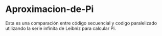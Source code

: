 # Aproximacion-de-Pi
Esta es una comparación entre código secuencial y codigo paralelizado utilizando la serie infinita de Leibniz para calcular Pi.
